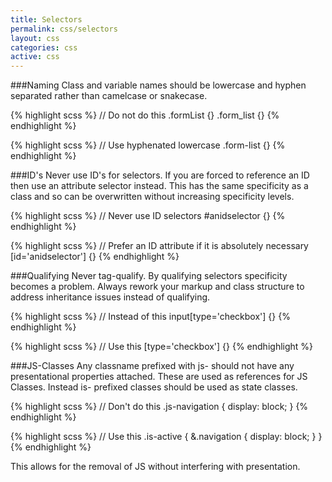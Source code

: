 ```yaml
---
title: Selectors
permalink: css/selectors
layout: css
categories: css
active: css
---
```

###Naming
Class and variable names should be lowercase and hyphen separated rather than camelcase or snakecase.
 
{% highlight scss %}
// Do not do this
.formList {}
.form_list {}
{% endhighlight %}

{% highlight scss %}
// Use hyphenated lowercase
.form-list {}
{% endhighlight %}



###ID's
Never use ID's for selectors. If you are forced to reference an ID then use an attribute selector instead. This has the same specificity as a class 
and so can be overwritten without increasing specificity levels.

{% highlight scss %}
// Never use ID selectors
#anidselector {}
{% endhighlight %}

{% highlight scss %}
// Prefer an ID attribute if it is absolutely necessary
[id='anidselector'] {}
{% endhighlight %}

###Qualifying
Never tag-qualify. By qualifying selectors specificity becomes a problem. Always rework your markup and class structure to address inheritance issues 
instead of qualifying.

{% highlight scss %}
// Instead of this
input[type='checkbox'] {}
{% endhighlight %}

{% highlight scss %}
// Use this
[type='checkbox'] {}
{% endhighlight %}
 
###JS-Classes
Any classname prefixed with js- should not have any presentational properties attached. These are used as references for JS Classes.
Instead is- prefixed classes should be used as state classes.

{% highlight scss %}
// Don't do this
.js-navigation {
    display: block;
}
{% endhighlight %}

{% highlight scss %}
// Use this
.is-active {
    &.navigation {
        display: block;
    }
}
{% endhighlight %}

This allows for the removal of JS without interfering with presentation.